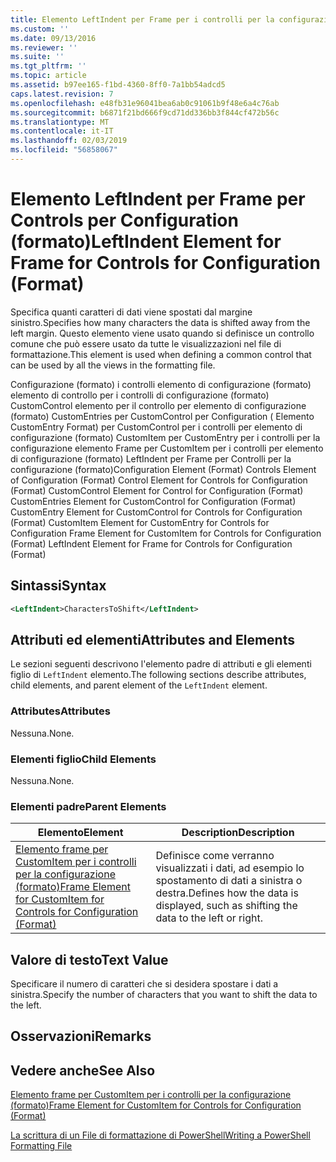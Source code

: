 ```yaml
---
title: Elemento LeftIndent per Frame per i controlli per la configurazione (formato) | Microsoft Docs
ms.custom: ''
ms.date: 09/13/2016
ms.reviewer: ''
ms.suite: ''
ms.tgt_pltfrm: ''
ms.topic: article
ms.assetid: b97ee165-f1bd-4360-8ff0-7a1bb54adcd5
caps.latest.revision: 7
ms.openlocfilehash: e48fb31e96041bea6ab0c91061b9f48e6a4c76ab
ms.sourcegitcommit: b6871f21bd666f9cd71dd336bb3f844cf472b56c
ms.translationtype: MT
ms.contentlocale: it-IT
ms.lasthandoff: 02/03/2019
ms.locfileid: "56858067"
---
```

# <a name="leftindent-element-for-frame-for-controls-for-configuration-format"></a><span data-ttu-id="8ebaf-102">Elemento LeftIndent per Frame per Controls per Configuration (formato)</span><span class="sxs-lookup"><span data-stu-id="8ebaf-102">LeftIndent Element for Frame for Controls for Configuration (Format)</span></span>

<span data-ttu-id="8ebaf-103">Specifica quanti caratteri di dati viene spostati dal margine sinistro.</span><span class="sxs-lookup"><span data-stu-id="8ebaf-103">Specifies how many characters the data is shifted away from the left margin.</span></span> <span data-ttu-id="8ebaf-104">Questo elemento viene usato quando si definisce un controllo comune che può essere usato da tutte le visualizzazioni nel file di formattazione.</span><span class="sxs-lookup"><span data-stu-id="8ebaf-104">This element is used when defining a common control that can be used by all the views in the formatting file.</span></span>

<span data-ttu-id="8ebaf-105">Configurazione (formato) i controlli elemento di configurazione (formato) elemento di controllo per i controlli di configurazione (formato) CustomControl elemento per il controllo per elemento di configurazione (formato) CustomEntries per CustomControl per Configuration ( Elemento CustomEntry Format) per CustomControl per i controlli per elemento di configurazione (formato) CustomItem per CustomEntry per i controlli per la configurazione elemento Frame per CustomItem per i controlli per elemento di configurazione (formato) LeftIndent per Frame per Controlli per la configurazione (formato)</span><span class="sxs-lookup"><span data-stu-id="8ebaf-105">Configuration Element (Format) Controls Element of Configuration (Format) Control Element for Controls for Configuration (Format) CustomControl Element for Control for Configuration (Format) CustomEntries Element for CustomControl for Configuration (Format) CustomEntry Element for CustomControl for Controls for Configuration (Format) CustomItem Element for CustomEntry for Controls for Configuration Frame Element for CustomItem for Controls for Configuration (Format) LeftIndent Element for Frame for Controls for Configuration (Format)</span></span>

## <a name="syntax"></a><span data-ttu-id="8ebaf-106">Sintassi</span><span class="sxs-lookup"><span data-stu-id="8ebaf-106">Syntax</span></span>

```xml
<LeftIndent>CharactersToShift</LeftIndent>
```

## <a name="attributes-and-elements"></a><span data-ttu-id="8ebaf-107">Attributi ed elementi</span><span class="sxs-lookup"><span data-stu-id="8ebaf-107">Attributes and Elements</span></span>

<span data-ttu-id="8ebaf-108">Le sezioni seguenti descrivono l'elemento padre di attributi e gli elementi figlio di `LeftIndent` elemento.</span><span class="sxs-lookup"><span data-stu-id="8ebaf-108">The following sections describe attributes, child elements, and parent element of the `LeftIndent` element.</span></span>

### <a name="attributes"></a><span data-ttu-id="8ebaf-109">Attributes</span><span class="sxs-lookup"><span data-stu-id="8ebaf-109">Attributes</span></span>

<span data-ttu-id="8ebaf-110">Nessuna.</span><span class="sxs-lookup"><span data-stu-id="8ebaf-110">None.</span></span>

### <a name="child-elements"></a><span data-ttu-id="8ebaf-111">Elementi figlio</span><span class="sxs-lookup"><span data-stu-id="8ebaf-111">Child Elements</span></span>

<span data-ttu-id="8ebaf-112">Nessuna.</span><span class="sxs-lookup"><span data-stu-id="8ebaf-112">None.</span></span>

### <a name="parent-elements"></a><span data-ttu-id="8ebaf-113">Elementi padre</span><span class="sxs-lookup"><span data-stu-id="8ebaf-113">Parent Elements</span></span>

|<span data-ttu-id="8ebaf-114">Elemento</span><span class="sxs-lookup"><span data-stu-id="8ebaf-114">Element</span></span>|<span data-ttu-id="8ebaf-115">Description</span><span class="sxs-lookup"><span data-stu-id="8ebaf-115">Description</span></span>|
|-------------|-----------------|
|[<span data-ttu-id="8ebaf-116">Elemento frame per CustomItem per i controlli per la configurazione (formato)</span><span class="sxs-lookup"><span data-stu-id="8ebaf-116">Frame Element for CustomItem for Controls for Configuration (Format)</span></span>](./frame-element-for-customitem-for-controls-for-configuration-format.md)|<span data-ttu-id="8ebaf-117">Definisce come verranno visualizzati i dati, ad esempio lo spostamento di dati a sinistra o destra.</span><span class="sxs-lookup"><span data-stu-id="8ebaf-117">Defines how the data is displayed, such as shifting the data to the left or right.</span></span>|

## <a name="text-value"></a><span data-ttu-id="8ebaf-118">Valore di testo</span><span class="sxs-lookup"><span data-stu-id="8ebaf-118">Text Value</span></span>

<span data-ttu-id="8ebaf-119">Specificare il numero di caratteri che si desidera spostare i dati a sinistra.</span><span class="sxs-lookup"><span data-stu-id="8ebaf-119">Specify the number of characters that you want to shift the data to the left.</span></span>

## <a name="remarks"></a><span data-ttu-id="8ebaf-120">Osservazioni</span><span class="sxs-lookup"><span data-stu-id="8ebaf-120">Remarks</span></span>

## <a name="see-also"></a><span data-ttu-id="8ebaf-121">Vedere anche</span><span class="sxs-lookup"><span data-stu-id="8ebaf-121">See Also</span></span>

[<span data-ttu-id="8ebaf-122">Elemento frame per CustomItem per i controlli per la configurazione (formato)</span><span class="sxs-lookup"><span data-stu-id="8ebaf-122">Frame Element for CustomItem for Controls for Configuration (Format)</span></span>](./frame-element-for-customitem-for-controls-for-configuration-format.md)

[<span data-ttu-id="8ebaf-123">La scrittura di un File di formattazione di PowerShell</span><span class="sxs-lookup"><span data-stu-id="8ebaf-123">Writing a PowerShell Formatting File</span></span>](./writing-a-powershell-formatting-file.md)
